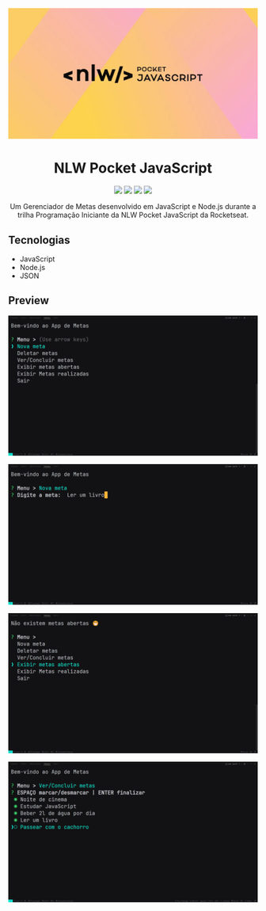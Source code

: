 <div align="center">
  <img src="./img/nlw-pocket.webp" alt="Portfolio Dashboard logo">
  <h1>NLW Pocket JavaScript</h1>
  <img src="https://img.shields.io/github/languages/code-size/udanielnogueira/nlw-pocket-javascript">
  <img src="https://img.shields.io/github/languages/count/udanielnogueira/nlw-pocket-javascript">
  <img src="https://img.shields.io/github/languages/top/udanielnogueira/nlw-pocket-javascript">
  <img src="https://img.shields.io/github/last-commit/udanielnogueira/nlw-pocket-javascript">
  <p>Um Gerenciador de Metas desenvolvido em JavaScript e Node.js durante a trilha Programação Iniciante da NLW Pocket JavaScript da Rocketseat.</p>
</div>

## Tecnologias

- JavaScript
- Node.js
- JSON

## Preview

![Preview do projeto](img/screenshot-1.png "Gerenciador de Metas Preview")

![Preview do projeto](img/screenshot-2.png "Gerenciador de Metas Preview")

![Preview do projeto](img/screenshot-3.png "Gerenciador de Metas Preview")

![Preview do projeto](img/screenshot-4.png "Gerenciador de Metas Preview")
